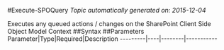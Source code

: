 #Execute-SPOQuery
*Topic automatically generated on: 2015-12-04*

Executes any queued actions / changes on the SharePoint Client Side Object Model Context
##Syntax
##Parameters
Parameter|Type|Required|Description
---------|----|--------|-----------
